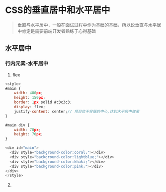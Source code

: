 # CSS的垂直居中和水平居中
  > 垂直与水平居中，一般在面试过程中作为基础的基础，所以说垂直与水平居中肯定是需要前端开发者熟练于心得基础

## 水平居中

### 行内元素-水平居中

  1. flex
  ```js
  <style>
  #main {
      width: 400px;
      height: 150px;
      border: 1px solid #c3c3c3;
      display: flex;
      justify-content: center;// 项目位于容器的中心,达到水平居中效果
  }

  #main div {
      width: 70px;
      height: 70px;
  }

  <div id="main">
    <div style="background-color:coral;"></div>
    <div style="background-color:lightblue;"></div>
    <div style="background-color:khaki;"></div>
    <div style="background-color:pink;"></div>
  </div>
</style>
  ```
  2. 